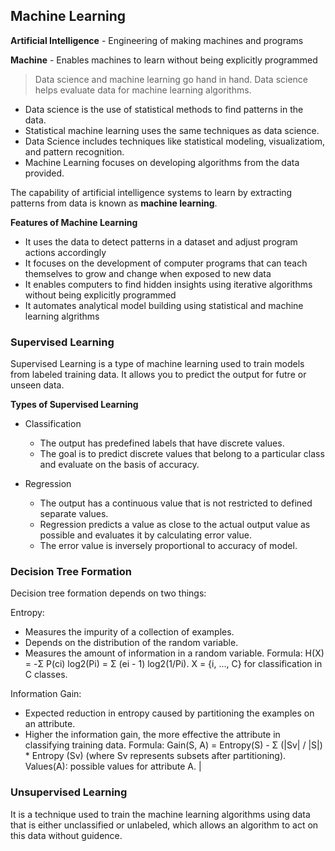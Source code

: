##  Machine Learning

**Artificial Intelligence** -   Engineering of making machines and programs

**Machine** - Enables machines to learn without being explicitly programmed


>Data science and machine learning go hand in hand. Data science helps evaluate data for machine learning algorithms.

-   Data science is the use of statistical methods to find patterns in the data.
-   Statistical machine learning uses the same techniques as data science.
-   Data Science includes techniques like statistical modeling, visualizatiom, and pattern recognition.
-   Machine Learning focuses on developing algorithms from the data provided.


The capability of artificial intelligence systems to learn by extracting patterns from data is known as **machine learning**.

**Features of Machine Learning**
-   It uses the data to detect patterns in a dataset and adjust program actions accordingly
-   It focuses on the development of computer programs that can teach themselves to grow and change when exposed to new data
-   It enables computers to find hidden insights using iterative algorithms without being explicitly programmed
-   It automates analytical model building using statistical and machine learning algrithms

### Supervised Learning
Supervised Learning is a type of machine learning used to train models from labeled training data. It allows you to predict the output for futre or unseen data.

**Types of Supervised Learning**
-   Classification
    -   The output has predefined labels that have discrete values.
    -   The goal is to predict discrete values that belong to a particular class and evaluate on the basis of accuracy.

-   Regression
    -   The output has a continuous value that is not restricted to defined separate values.
    -   Regression predicts a value as close to the actual output value as possible and evaluates it by calculating error value.
    -   The error value is inversely proportional to accuracy of model.



### Decision Tree Formation
Decision tree formation depends on two things:

Entropy:

-   Measures the impurity of a collection of examples.
-   Depends on the distribution of the random variable.
-   Measures the amount of information in a random variable.
    Formula: H(X) = -Σ P(ci) log2(Pi) = Σ (ei - 1) log2(1/Pi).
    X = {i, ..., C} for classification in C classes.

Information Gain:

-   Expected reduction in entropy caused by partitioning the examples on an attribute.
-   Higher the information gain, the more effective the attribute in classifying training data.
    Formula: Gain(S, A) = Entropy(S) - Σ (|Sv| / |S|) * Entropy (Sv) (where Sv represents subsets after partitioning).
    Values(A): possible values for attribute A.
                                                           |


### Unsupervised Learning
It is a technique used to train the machine learning algorithms using data that is either unclassified or unlabeled, which allows an algorithm to act on this data without guidence.